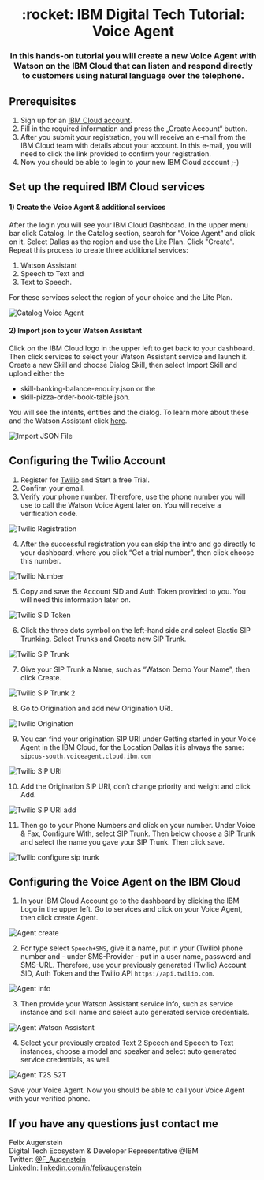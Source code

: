 <h1 align="center" style="border-bottom: none;">:rocket: IBM Digital Tech Tutorial: Voice Agent</h1>
<h3 align="center">In this hands-on tutorial you will create a new Voice Agent with Watson on the IBM Cloud that can listen and respond directly to customers using natural language over the telephone.</h3>

## Prerequisites

1. Sign up for an [IBM Cloud account](https://cloud.ibm.com/registration).
2. Fill in the required information and press the „Create Account“ button.
3. After you submit your registration, you will receive an e-mail from the IBM Cloud team with details about your account. In this e-mail, you will need to click the link provided to confirm your registration.
4. Now you should be able to login to your new IBM Cloud account ;-)

## Set up the required IBM Cloud services

<h4>1) Create the Voice Agent & additional services</h4>
After the login you will see your IBM Cloud Dashboard. In the upper menu bar click Catalog. In the Catalog section, search for "Voice Agent" and click on it. Select Dallas as the region and use the Lite Plan. Click "Create".
Repeat this process to create three additional services: 

1. Watson Assistant
2. Speech to Text and
3. Text to Speech.

For these services select the region of your choice and the Lite Plan.

![Catalog Voice Agent](readme_images/catalog-voice-agent.png)

<h4>2) Import json to your Watson Assistant</h4>
Click on the IBM Cloud logo in the upper left to get back to your dashboard. Then click services to select your Watson Assistant service and launch it. Create a new Skill and choose Dialog Skill, then select Import Skill and upload either the 

- skill-banking-balance-enquiry.json or the 
- skill-pizza-order-book-table.json. 

You will see the intents, entities and the dialog. To learn more about these and the Watson Assistant click <a href="https://github.com/FelixAugenstein/digital-tech-tutorial-watson-assistant">here</a>.

![Import JSON File](readme_images/import-json-skill.png)

## Configuring the Twilio Account

1. Register for [Twilio](https://www.twilio.com/) and Start a free Trial.
2. Confirm your email.
3. Verify your phone number. Therefore, use the phone number you will use to call the Watson Voice Agent later on. You will receive a verification code.

![Twilio Registration](readme_images/twilio-registration.png)

4. After the successful registration you can skip the intro and go directly to your dashboard, where you click “Get a trial number”, then click choose this number.

![Twilio Number](readme_images/twilio-number.png)

5. Copy and save the Account SID and Auth Token provided to you. You will need this information later on.

![Twilio SID Token](readme_images/twilio-sid-token.png)

6. Click the three dots symbol on the left-hand side and select Elastic SIP Trunking. Select Trunks and Create new SIP Trunk.

![Twilio SIP Trunk](readme_images/twilio-sip-trunk.png)

7. Give your SIP Trunk a Name, such as “Watson Demo Your Name”, then click Create.

![Twilio SIP Trunk 2](readme_images/twilio-sip-trunk-2.png)

8. Go to Origination and add new Origination URI.

![Twilio Origination](readme_images/twilio-origination.png)

9. You can find your origination SIP URI under Getting started in your Voice Agent in the IBM Cloud, for the Location Dallas it is always the same: `sip:us-south.voiceagent.cloud.ibm.com`

![Twilio SIP URI](readme_images/twilio-sip-uri.png)

10. Add the Origination SIP URI, don’t change priority and weight and click Add.

![Twilio SIP URI add](readme_images/twilio-sip-uri-add.png)

11. Then go to your Phone Numbers and click on your number. Under Voice & Fax, Configure With, select SIP Trunk. Then below choose a SIP Trunk and select the name you gave your SIP Trunk. Then click save.

![Twilio configure sip trunk](readme_images/twilio-configure-sip-trunk.png)

## Configuring the Voice Agent on the IBM Cloud

1. In your IBM Cloud Account go to the dashboard by clicking the IBM Logo in the upper left. Go to services and click on your Voice Agent, then click create Agent.

![Agent create](readme_images/agent-create.png)

2. For type select `Speech+SMS`, give it a name, put in your (Twilio) phone number and - under SMS-Provider - put in a user name, password and SMS-URL. Therefore, use your previously generated (Twilio) Account SID, Auth Token and the Twilio API `https://api.twilio.com`.

![Agent info](readme_images/agent-info.png)

3. Then provide your Watson Assistant service info, such as service instance and skill name and select auto generated service credentials.

![Agent Watson Assistant](readme_images/agent-watson-assistant.png)

4. Select your previously created Text 2 Speech and Speech to Text instances, choose a model and speaker and select auto generated service credentials, as well.

![Agent T2S S2T](readme_images/agent-t2s-s2t.png)

Save your Voice Agent. Now you should be able to call your Voice Agent with your verified phone.

## If you have any questions just contact me
Felix Augenstein<br>
Digital Tech Ecosystem & Developer Representative @IBM<br>
Twitter: [@F_Augenstein](https://twitter.com/F_Augenstein)<br>
LinkedIn: [linkedin.com/in/felixaugenstein](https://www.linkedin.com/in/felixaugenstein/)
